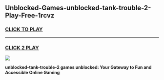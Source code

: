 
## Unblocked-Games-unblocked-tank-trouble-2-Play-Free-1rcvz
<h3>
<a href="https://premium76.site?title=unblocked-tank-trouble-2&ref=10A">CLICK TO PLAY</a></h3>
<hr>

<h3>
<a href="https://premium76.site?title=unblocked-tank-trouble-2&ref=10A">CLICK 2 PLAY</a>
  
</h3>

<a href="https://premium76.site?title=unblocked-tank-trouble-2&ref=10A"><img src="https://clearcache.store/games.png"></a>


**unblocked-tank-trouble-2 games unblocked: Your Gateway to Fun and Accessible Online Gaming**
